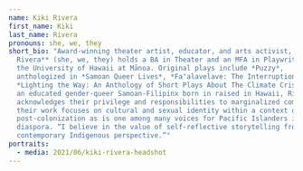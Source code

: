 ```yaml
---
name: Kiki Rivera
first_name: Kiki
last_name: Rivera
pronouns: she, we, they
short_bio: "Award-winning theater artist, educator, and arts activist, **Kiki
  Rivera** (she, we, they) holds a BA in Theater and an MFA in Playwriting from
  the University of Hawaii at Mānoa. Original plays include *Puzzy*,
  anthologized in *Samoan Queer Lives*, *Faʻalavelave: The Interruption*, and
  *Lighting the Way: An Anthology of Short Plays About The Climate Crises*. As
  an educated gender-queer Samoan-Filipinx born in raised in Hawaii, Rivera
  acknowledges their privilege and responsibilities to marginalized communities:
  their work focuses on cultural and sexual identity within a context of
  post-colonization as is one among many voices for Pacific Islanders in
  diaspora. “I believe in the value of self-reflective storytelling from a
  contemporary Indigenous perspective.”"
portraits:
  - media: 2021/06/kiki-rivera-headshot
---
```

